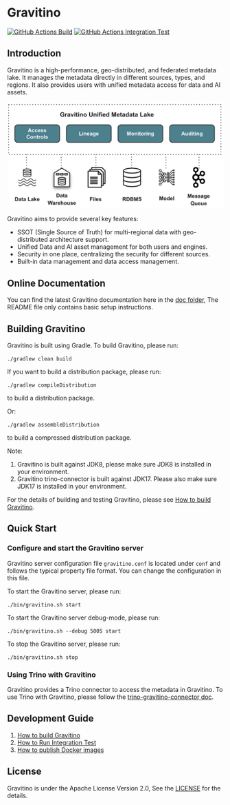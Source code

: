 <!--
  Copyright 2023 Datastrato.
  This software is licensed under the Apache License version 2.
-->

# Gravitino

[![GitHub Actions Build](https://github.com/datastrato/gravitino/actions/workflows/build.yml/badge.svg)](https://github.com/datastrato/gravitino/actions/workflows/build.yml)
[![GitHub Actions Integration Test](https://github.com/datastrato/gravitino/actions/workflows/integration-test.yml/badge.svg)](https://github.com/datastrato/gravitino/actions/workflows/integration-test.yml)

## Introduction

Gravitino is a high-performance, geo-distributed, and federated metadata lake. It manages the metadata directly in different sources, types, and regions. It also provides users with unified metadata access for data and AI assets.

![Gravitino Architecture](docs/assets/gravitino-architecture.png)

Gravitino aims to provide several key features:

* SSOT (Single Source of Truth) for multi-regional data with geo-distributed architecture support.
* Unified Data and AI asset management for both users and engines.
* Security in one place, centralizing the security for different sources.
* Built-in data management and data access management.

## Online Documentation

You can find the latest Gravitino documentation here in the [doc folder](docs), The README file only contains basic setup instructions.

## Building Gravitino

Gravitino is built using Gradle. To build Gravitino, please run:

```shell
./gradlew clean build
```

If you want to build a distribution package, please run:

```shell
./gradlew compileDistribution
```

to build a distribution package.

Or:

```shell
./gradlew assembleDistribution
```

to build a compressed distribution package.

Note:

1. Gravitino is built against JDK8, please make sure JDK8 is installed in your environment.
2. Gravitino trino-connector is built against JDK17. Please also make sure JDK17 is installed in your environment.

For the details of building and testing Gravitino, please see [How to build Gravitino](docs/how-to-build.md).

## Quick Start

### Configure and start the Gravitino server

Gravitino server configuration file `gravitino.conf` is located under `conf` and follows the typical property file format. You can change the configuration in this file.

To start the Gravitino server, please run:

```shell
./bin/gravitino.sh start
```

To start the Gravitino server debug-mode, please run:

```shell
./bin/gravitino.sh --debug 5005 start
```

To stop the Gravitino server, please run:

```shell
./bin/gravitino.sh stop
```

### Using Trino with Gravitino

Gravitino provides a Trino connector to access the metadata in Gravitino. To use Trino with Gravitino, please follow the [trino-gravitino-connector doc](docs/trino-gravitino-connector.md).

## Development Guide

1. [How to build Gravitino](docs/how-to-build.md)
2. [How to Run Integration Test](docs/integration-test.md)
3. [How to publish Docker images](docs/publish-docker-images.md)

## License

Gravitino is under the Apache License Version 2.0, See the [LICENSE](LICENSE) for the details.
